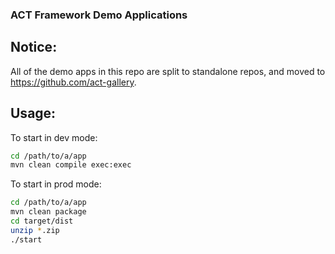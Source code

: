 ### ACT Framework Demo Applications

Notice: 
-------

All of the demo apps in this repo are split to standalone repos, and moved to <https://github.com/act-gallery>.

Usage:
-------

To start in dev mode:

```bash
cd /path/to/a/app
mvn clean compile exec:exec
```

To start in prod mode:

```bash
cd /path/to/a/app
mvn clean package
cd target/dist
unzip *.zip
./start
```
